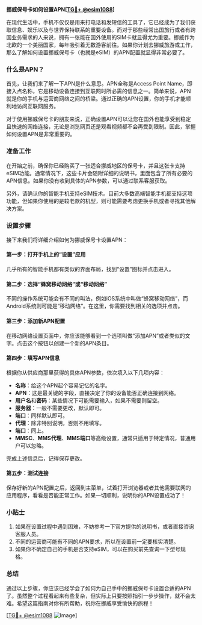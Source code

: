 **挪威保号卡如何设置APN[[TG💪+ @esim1088](https://t.me/s/esim1088)]**

在现代生活中，手机不仅仅是用来打电话和发短信的工具了，它已经成为了我们获取信息、娱乐以及与世界保持联系的重要设备。而对于那些经常出国旅行或者有跨国业务需求的人来说，拥有一张能在国外使用的SIM卡就显得尤为重要。挪威作为北欧的一个美丽国家，每年吸引着无数游客前往。如果你计划去挪威旅游或工作，那么了解如何设置挪威保号卡（也就是eSIM）的APN配置就显得非常必要了。

### 什么是APN？

首先，让我们来了解一下APN是什么意思。APN全称是Access Point Name，即接入点名称，它是移动设备连接到互联网时所必需的信息之一。简单来说，APN就是你的手机与运营商网络之间的桥梁。通过正确的APN设置，你的手机才能顺利地访问互联网服务。

对于使用挪威保号卡的朋友来说，正确设置APN可以让您在国外也能享受到稳定且快速的网络连接，无论是浏览网页还是观看视频都不会再受到限制。因此，掌握如何设置APN是非常重要的。

### 准备工作

在开始之前，确保你已经购买了一张适合挪威地区的保号卡，并且这张卡支持eSIM功能。通常情况下，这些卡片会随附详细的说明书，里面包含了所有必要的APN信息。如果你没有收到具体的APN参数，可以通过联系客服获取。

另外，请确认你的智能手机支持eSIM技术。目前大多数高端智能手机都支持这项功能，但如果你使用的是较老款的机型，则可能需要考虑更换手机或者寻找其他解决方案。

### 设置步骤

接下来我们将详细介绍如何为挪威保号卡设置APN：

#### 第一步：打开手机上的“设置”应用

几乎所有的智能手机都有类似的界面布局，找到“设置”图标并点击进入。

#### 第二步：选择“蜂窝移动网络”或“移动网络”

不同的操作系统可能会有不同的叫法，例如iOS系统中叫做“蜂窝移动网络”，而Android系统则可能是“移动网络”。在这里，你需要找到相关的选项并点击。

#### 第三步：添加新APN配置

在移动网络设置页面中，你应该能够看到一个选项叫做“添加APN”或者类似的文字。点击这个按钮以创建一个新的APN条目。

#### 第四步：填写APN信息

根据你从供应商那里获得的具体APN参数，依次填入以下几项内容：
- **名称**：给这个APN起个容易记忆的名字。
- **APN**：这是最关键的字段，直接决定了你的设备能否正确连接到网络。
- **用户名**和**密码**：某些情况下可能需要输入，如果不需要则留空。
- **服务器**：一般不需要更改，默认即可。
- **端口**：同样默认即可。
- **代理**：除非特别说明，否则不用填写。
- **端口**：同上。
- **MMSC**、**MMS代理**、**MMS端口**等高级设置，通常只适用于特定情况，普通用户可以忽略。

完成上述信息后，记得保存更改。

#### 第五步：测试连接

保存好新的APN配置之后，返回到主菜单，试着打开浏览器或者其他需要联网的应用程序，看看是否能正常工作。如果一切顺利，说明你的APN设置成功了！

### 小贴士

1. 如果在设置过程中遇到困难，不妨参考一下官方提供的说明书，或者直接咨询客服人员。
2. 不同的运营商可能有不同的APN要求，所以在设置前一定要核实清楚。
3. 如果你不确定自己的手机是否支持eSIM，可以在购买前先查询一下型号规格。

### 总结

通过以上步骤，你应该已经学会了如何为自己手中的挪威保号卡设置合适的APN了。虽然整个过程看起来有些复杂，但实际上只要按照指引一步步操作，就不会太难。希望这篇指南对你有所帮助，祝你在挪威享受愉快的旅程！

[[TG💪+ @esim1088](https://t.me/s/esim1088) ![Image](https://i.postimg.cc/4NQfJmqS/Snipaste-2025-05-13-00-14-12.png)]